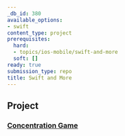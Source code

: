 ```yaml
---
_db_id: 380
available_options:
- swift
content_type: project
prerequisites:
  hard:
  - topics/ios-mobile/swift-and-more
  soft: []
ready: true
submission_type: repo
title: Swift and More
---
```


## Project

### [Concentration Game](Programming%20Project%201_%20Concentration.pdf)